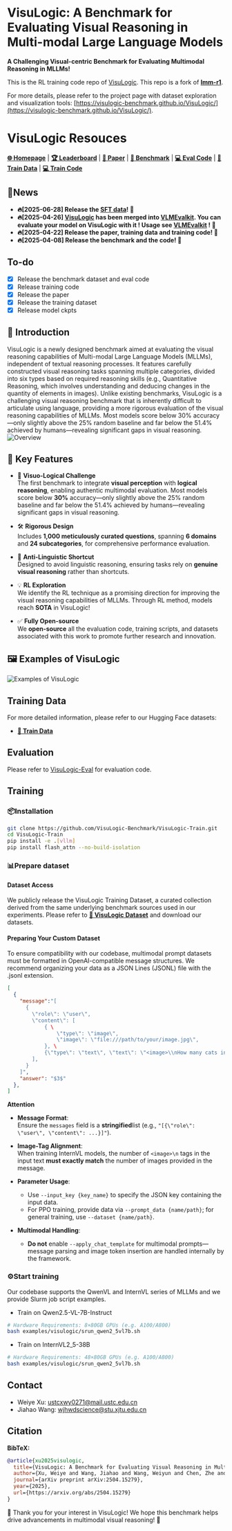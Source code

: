 # VisuLogic: A Benchmark for Evaluating Visual Reasoning in Multi-modal Large Language Models

**A Challenging Visual-centric Benchmark for Evaluating Multimodal Reasoning in MLLMs!**

This is the RL training code repo of [VisuLogic](https://visulogic-benchmark.github.io/VisuLogic). This repo is a fork of [**lmm-r1**](https://github.com/TideDra/lmm-r1).

For more details, please refer to the project page with dataset exploration and visualization tools: [https://visulogic-benchmark.github.io/VisuLogic/](https://visulogic-benchmark.github.io/VisuLogic/).

# VisuLogic Resouces

[**🌐 Homepage**](https://visulogic-benchmark.github.io/VisuLogic) | [**🏆 Leaderboard**](https://visulogic-benchmark.github.io/VisuLogic/) | [**📖 Paper**](http://arxiv.org/abs/2504.15279) | [**🤗 Benchmark**](https://huggingface.co/datasets/VisuLogic/VisuLogic) | [**💻 Eval Code**](https://github.com/VisuLogic-Benchmark/VisuLogic-Eval) | [**🤗 Train Data**](https://huggingface.co/datasets/VisuLogic/VisuLogic-Train) | [**💻 Train Code**](https://github.com/VisuLogic-Benchmark/VisuLogic-Train)


## 🔔News
- **🔥[2025-06-28] Release the [SFT data](https://huggingface.co/datasets/VisuLogic/VisuLogic-Train)! 🚀**
- **🔥[2025-04-26] [VisuLogic](https://github.com/open-compass/VLMEvalKit/pull/944) has been merged into [VLMEvalkit](https://github.com/OpenCompass/VLMEvalkit). You can evaluate your model on VisuLogic with it ! Usage see [VLMEvalkit](https://github.com/open-compass/VLMEvalKit/blob/main/docs/en/Quickstart.md) ! 🚀** 
- **🔥[2025-04-22] Release the paper, training data and training code! 🚀**
- **🔥[2025-04-08] Release the benchmark and the code! 🚀**
## To-do
- [x] Release the benchmark dataset and eval code
- [x] Release training code
- [x] Release the paper
- [x] Release the training dataset
- [x] Release model ckpts

## 📖 Introduction
VisuLogic is a newly designed benchmark aimed at evaluating the visual reasoning capabilities of Multi-modal Large Language Models (MLLMs), independent of textual reasoning processes. It features carefully constructed visual reasoning tasks spanning multiple categories, divided into six types based on required reasoning skills (e.g., Quantitative Reasoning, which involves understanding and deducing changes in the quantity of elements in images). Unlike existing benchmarks, VisuLogic is a challenging visual reasoning benchmark that is inherently difficult to articulate using language, providing a more rigorous evaluation of the visual reasoning capabilities of MLLMs. Most models score below 30\% accuracy—only slightly above the 25\% random baseline and far below the 51.4\% achieved by humans—revealing significant gaps in visual reasoning.
![Overview](assets/overview4.png)

## 🌟 Key Features

- 🚀 **Visuo-Logical Challenge**  
  The first benchmark to integrate **visual perception** with **logical reasoning**, enabling authentic multimodal evaluation. Most models score below **30%** accuracy—only slightly above the 25% random baseline and far below the 51.4% achieved by humans—revealing significant gaps in visual reasoning.
  
- 🛠️ **Rigorous Design**  
  Includes **1,000 meticulously curated questions**, spanning **6 domains** and **24 subcategories**, for comprehensive performance evaluation.
  
- 📝 **Anti-Linguistic Shortcut**  
  Designed to avoid linguistic reasoning, ensuring tasks rely on **genuine visual reasoning** rather than shortcuts.

- 💡 **RL Exploration**  
  We identify the  RL technique as a promising direction for improving the visual reasoning capabilities of MLLMs. Through RL method, models reach **SOTA** in VisuLogic!

- ✅ **Fully Open-source**  
  We **open-source** all the evaluation code, training scripts, and datasets associated with this work to promote further research and innovation.

## 🖼️  Examples of VisuLogic
![Examples of VisuLogic](assets/examples_in_benchmarks.png)

## Training Data

For more detailed information, please refer to our Hugging Face datasets:

- [**🤗 Train Data**](https://huggingface.co/datasets/VisuLogic/VisuLogic-Train) 

## Evaluation
Please refer to [VisuLogic-Eval](https://github.com/VisuLogic-Benchmark/VisuLogic-Eval.git) for evaluation code.

## Training
### 📦Installation
```bash
git clone https://github.com/VisuLogic-Benchmark/VisuLogic-Train.git
cd VisuLogic-Train
pip install -e .[vllm]
pip install flash_attn --no-build-isolation
```
### 📊Prepare dataset
#### Dataset Access
We publicly release the ​​VisuLogic Training Dataset​​, a curated collection derived from the same underlying benchmark sources used in our experiments. Please refer to [**🤗 VisuLogic Dataset**](https://huggingface.co/datasets/VisuLogic/VisuLogic-Train) and download our datasets.
#### Preparing Your Custom Dataset
To ensure compatibility with our codebase, multimodal prompt datasets must be formatted in OpenAI-compatible message structures. We recommend organizing your data as a JSON Lines (JSONL) file with the .jsonl extension.
```json
[
  {
    "message":"[
      {
        \"role\": \"user\",
        \"content\": [
            { \
                \"type\": \"image\",
                \"image\": \"file:///path/to/your/image.jpg\",
            }, \
            {\"type\": \"text\", \"text\": \"<image>\\nHow many cats in the image?\"},
        ],
      }
    ]",
    "answer": "$3$"
  },
]
```
**Attention**
- ​**​Message Format​**​:  
  Ensure the `messages` field is a ​**​stringified​**​ list (e.g., `"[{\"role\": \"user\", \"content\": ...}]"`).

- ​**​Image-Tag Alignment​**​:  
  When training InternVL models, the number of `<image>\n` tags in the input text ​**​must exactly match​**​ the number of images provided in the message.

- ​**​Parameter Usage​**​:  
  - Use `--input_key {key_name}` to specify the JSON key containing the input data.  
  - For PPO training, provide data via `--prompt_data {name/path}`; for general training, use `--dataset {name/path}`.

- ​**​Multimodal Handling​**​:  
  - ​**​Do not​**​ enable `--apply_chat_template` for multimodal prompts—message parsing and image token insertion are handled internally by the framework.

### ⚙️Start training

Our codebase supports the QwenVL​​ and ​​InternVL​​ series of MLLMs and we provide Slurm job script examples.
- Train on Qwen2.5-VL-7B-Instruct
```bash
# Hardware Requirements: 8×80GB GPUs (e.g. A100/A800)
bash examples/visulogic/srun_qwen2_5vl7b.sh
```

- Train on InternVL2_5-38B
```bash
# Hardware Requirements: 48×80GB GPUs (e.g. A100/A800)
bash examples/visulogic/srun_qwen2_5vl7b.sh
```

## Contact
- Weiye Xu: ustcxwy0271@mail.ustc.edu.cn
- Jiahao Wang: wjhwdscience@stu.xjtu.edu.cn


## Citation

**BibTeX:**
```bibtex
@article{xu2025visulogic,
  title={VisuLogic: A Benchmark for Evaluating Visual Reasoning in Multi-modal Large Language Models},
  author={Xu, Weiye and Wang, Jiahao and Wang, Weiyun and Chen, Zhe and Zhou, Wengang and Yang, Aijun and Lu, Lewei and Li, Houqiang and Wang, Xiaohua and Zhu, Xizhou and Wang, Wenhai and Dai, Jifeng and Zhu, Jinguo},
  journal={arXiv preprint arXiv:2504.15279},
  year={2025},
  url={https://arxiv.org/abs/2504.15279}
}
```
🎉 Thank you for your interest in VisuLogic! We hope this benchmark helps drive advancements in multimodal visual reasoning! 🚀
